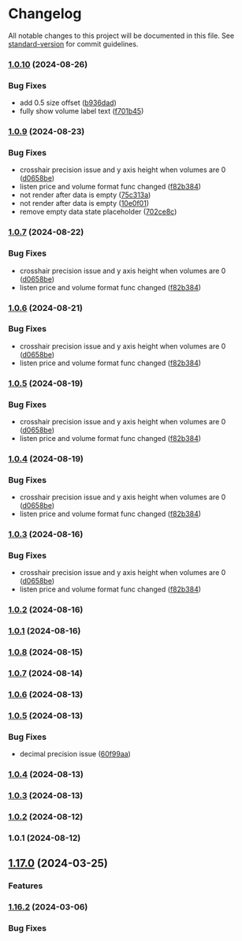 # Changelog

All notable changes to this project will be documented in this file. See [standard-version](https://github.com/conventional-changelog/standard-version) for commit guidelines.

### [1.0.10](https://github.com/SamChangi/pennant-depth/compare/v1.0.9...v1.0.10) (2024-08-26)


### Bug Fixes

* add 0.5 size offset ([b936dad](https://github.com/SamChangi/pennant-depth/commit/b936dad8bfa659a3dc21cb64b830cbabb31ad743))
* fully show volume label text ([f701b45](https://github.com/SamChangi/pennant-depth/commit/f701b45ad1c125281fc0b61740c7e9a3df6aecba))

### [1.0.9](https://github.com/SamChangi/pennant-depth/compare/v1.0.8...v1.0.9) (2024-08-23)


### Bug Fixes

* crosshair precision issue and y axis height when volumes are 0 ([d0658be](https://github.com/SamChangi/pennant-depth/commit/d0658be4ac3e8687f972eb36ee94341247665f4d))
* listen price and volume format func changed ([f82b384](https://github.com/SamChangi/pennant-depth/commit/f82b38407f7e565f67c612c05cff56a8552e5f8f))
* not render after data is empty ([75c313a](https://github.com/SamChangi/pennant-depth/commit/75c313a2abad4631c15eae840a73e6e34515e2ef))
* not render after data is empty ([10e0f01](https://github.com/SamChangi/pennant-depth/commit/10e0f010a58413e05d65721e5c56f3c38e20d1a2))
* remove empty data state placeholder ([702ce8c](https://github.com/SamChangi/pennant-depth/commit/702ce8c6a6b3912fda07a4f6cc46614e22f20751))

### [1.0.7](https://github.com/SamChangi/pennant-depth/compare/v1.0.8...v1.0.7) (2024-08-22)


### Bug Fixes

* crosshair precision issue and y axis height when volumes are 0 ([d0658be](https://github.com/SamChangi/pennant-depth/commit/d0658be4ac3e8687f972eb36ee94341247665f4d))
* listen price and volume format func changed ([f82b384](https://github.com/SamChangi/pennant-depth/commit/f82b38407f7e565f67c612c05cff56a8552e5f8f))

### [1.0.6](https://github.com/SamChangi/pennant-depth/compare/v1.0.8...v1.0.6) (2024-08-21)


### Bug Fixes

* crosshair precision issue and y axis height when volumes are 0 ([d0658be](https://github.com/SamChangi/pennant-depth/commit/d0658be4ac3e8687f972eb36ee94341247665f4d))
* listen price and volume format func changed ([f82b384](https://github.com/SamChangi/pennant-depth/commit/f82b38407f7e565f67c612c05cff56a8552e5f8f))

### [1.0.5](https://github.com/SamChangi/pennant-depth/compare/v1.0.8...v1.0.5) (2024-08-19)


### Bug Fixes

* crosshair precision issue and y axis height when volumes are 0 ([d0658be](https://github.com/SamChangi/pennant-depth/commit/d0658be4ac3e8687f972eb36ee94341247665f4d))
* listen price and volume format func changed ([f82b384](https://github.com/SamChangi/pennant-depth/commit/f82b38407f7e565f67c612c05cff56a8552e5f8f))

### [1.0.4](https://github.com/SamChangi/pennant-depth/compare/v1.0.8...v1.0.4) (2024-08-19)


### Bug Fixes

* crosshair precision issue and y axis height when volumes are 0 ([d0658be](https://github.com/SamChangi/pennant-depth/commit/d0658be4ac3e8687f972eb36ee94341247665f4d))
* listen price and volume format func changed ([f82b384](https://github.com/SamChangi/pennant-depth/commit/f82b38407f7e565f67c612c05cff56a8552e5f8f))

### [1.0.3](https://github.com/SamChangi/pennant-depth/compare/v1.0.8...v1.0.3) (2024-08-16)


### Bug Fixes

* crosshair precision issue and y axis height when volumes are 0 ([d0658be](https://github.com/SamChangi/pennant-depth/commit/d0658be4ac3e8687f972eb36ee94341247665f4d))
* listen price and volume format func changed ([f82b384](https://github.com/SamChangi/pennant-depth/commit/f82b38407f7e565f67c612c05cff56a8552e5f8f))

### [1.0.2](https://github.com/SamChangi/pennant-depth/compare/v1.0.8...v1.0.2) (2024-08-16)

### [1.0.1](https://github.com/SamChangi/pennant-depth/compare/v1.0.8...v1.0.1) (2024-08-16)

### [1.0.8](https://github.com/SamChangi/pennant-depth/compare/v1.0.7...v1.0.8) (2024-08-15)

### [1.0.7](https://github.com/SamChangi/pennant-depth/compare/v1.0.6...v1.0.7) (2024-08-14)

### [1.0.6](https://github.com/SamChangi/pennant-depth/compare/v1.0.5...v1.0.6) (2024-08-13)

### [1.0.5](https://github.com/SamChangi/pennant-depth/compare/v1.0.4...v1.0.5) (2024-08-13)


### Bug Fixes

* decimal precision issue ([60f99aa](https://github.com/SamChangi/pennant-depth/commit/60f99aa7e6ae42989608cef28527b4189f332f84))

### [1.0.4](https://github.com/SamChangi/pennant-depth/compare/v1.0.3...v1.0.4) (2024-08-13)

### [1.0.3](https://github.com/SamChangi/pennant-depth/compare/v1.0.2...v1.0.3) (2024-08-13)

### [1.0.2](https://github.com/SamChangi/pennant-depth/compare/v1.0.1...v1.0.2) (2024-08-12)

### 1.0.1 (2024-08-12)

## [1.17.0](https://github.com/vegaprotocol/pennant/compare/v1.16.2...v1.17.0) (2024-03-25)

### Features

<!-- - add color for depth chart background label -->

### [1.16.2](https://github.com/vegaprotocol/pennant/compare/v1.16.1...v1.16.2) (2024-03-06)

### Bug Fixes

<!-- - add missing 8H interval to getSubMinutes -->
